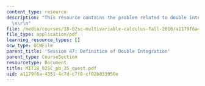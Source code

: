 ```yaml
---
content_type: resource
description: "This resource contains the problem related to double integration. \r\
  \n\r\n"
file: /media/courses/18-02sc-multivariable-calculus-fall-2010/a1179f6a43514c7dc7f8cf02b833950e_MIT18_02SC_pb_35_quest.pdf
file_type: application/pdf
learning_resource_types: []
ocw_type: OCWFile
parent_title: 'Session 47: Definition of Double Integration'
parent_type: CourseSection
resourcetype: Document
title: MIT18_02SC_pb_35_quest.pdf
uid: a1179f6a-4351-4c7d-c7f8-cf02b833950e
---
```

